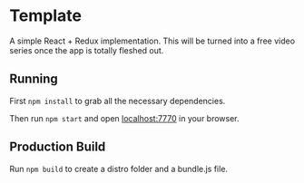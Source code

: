 # Template

A simple React + Redux implementation. This will be turned into a free video series once the app is totally fleshed out.

## Running

First `npm install` to grab all the necessary dependencies. 

Then run `npm start` and open <localhost:7770> in your browser.

## Production Build

Run `npm build` to create a distro folder and a bundle.js file.
